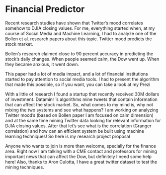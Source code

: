 # Financial Predictor
Recent research studies have shown that Twitter’s mood correlates somehow to DJIA closing values. For me, everything started when, at my course of Social Media and Machine Learning, I had to analyze one of the Bollen et al. research papers about this topic. Twitter mood predicts the stock market.

Bollen’s research claimed close to 90 percent accuracy in predicting the stock’s daily changes. When people seemed calm, the Dow went up. When they became anxious, it went down.

This paper had a lot of media impact, and a lot of financial institutions started to pay attention to social media tools. I had to present the algorithm that made this possible, so if you want, you can take a look at my Prezi

With a little of research I found a startup that recently received 30M dollars of investment. Dataminr ’s algorithms mine tweets that contain information that can affect the stock market. So, what comes to my mind is, why not mixing the two systems and see what happens? I am working on analyzing Twitter mood’s (based on Bollen paper I am focused on calm dimension) and at the same time mining Twitter data looking for relevant information for DJIA closing values. After that let’s see what is the correlation (Granger correlation) and how can an efficient system be built using machine learning techniques! So here is my research project proposal

 

Anyone who wants to join is more than welcome, specially for the finance area. Right now I am talking with a CME contact and professors for mining important news that can affect the Dow, but definitely I need some help here! Also, thanks to Aron Culotta, I have a great twitter dataset to test the mining techniques.
